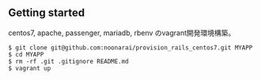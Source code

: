 ## Getting started

centos7, apache, passenger, mariadb, rbenv のvagrant開発環境構築。

```
$ git clone git@github.com:noonarai/provision_rails_centos7.git MYAPP
$ cd MYAPP
$ rm -rf .git .gitignore README.md
$ vagrant up
```
